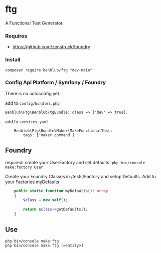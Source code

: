 # ftg
A Functional Test Generator.

### Requires
- https://github.com/zenstruck/foundry

### Install
`composer require benblub/ftg "dev-main"`

### Config Api Platform / Symfony / Foundry
There is no autoconfig yet..

add to `config/bundles.php`
```
Benblub\Ftg\BenblubFtgBundle::class => ['dev' => true],
```

add to `services.yaml`
```
    Benblub\Ftg\Bundle\Maker\MakeFunctionalTest:
        tags: ['maker.command']
```
## Foundry
required: create your UserFactory and set defaults. `php bin/console make:factory User`

Create your Foundry Classes in /tests/Factory and setup Defaults. 
Add to your Factories myDefaults
```php
    public static function myDefaults(): array
    {
        $class = new self();
        
        return $class->getDefaults();
    }
```

## Use
`php bin/console make:ftg`  
`php bin/console make:ftg [<entity>]`
